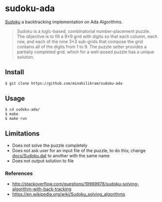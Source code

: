 # sudoku-ada

[Sudoku](https://en.wikipedia.org/wiki/Sudoku) a backtracking implementation on Ada Algorithms.

> Sudoku is a logic-based, combinatorial number-placement puzzle. The objective is to fill a 9×9 grid with digits so that each column, each row, and each of the nine 3×3 sub-grids that compose the grid contains all of the digits from 1 to 9. The puzzle setter provides a partially completed grid, which for a well-posed puzzle has a unique solution.

## Install

```sh
$ git clone https://github.com/minahilikram/sudoku-ada
```

## Usage

```sh
$ cd sudoku-ada/
$ make
$ make run
```

## Limitations

- Does not solve the puzzle completely
- Does not ask user for an input file of the puzzle, to do this; change [docs/Sudoku.dat](https://github.com/minahilikram/sudoku/blob/master/docs/Sudoku.dat) to another with the same name
- Does not output solution to file

### References
- http://stackoverflow.com/questions/19969978/sudoku-solving-algorithm-with-back-tracking
- https://en.wikipedia.org/wiki/Sudoku_solving_algorithms

